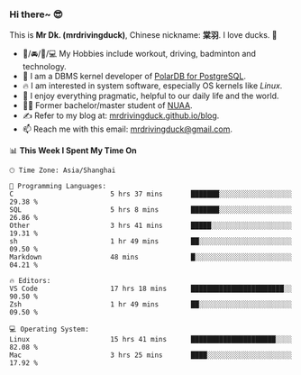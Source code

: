 ### Hi there~ 😎

This is **Mr Dk. (mrdrivingduck)**, Chinese nickname: **棠羽**. I love ducks. 🦆

- 💪/🚘/🏸/💻 My Hobbies include workout, driving, badminton and technology.
- 🍊 I am a DBMS kernel developer of [PolarDB for PostgreSQL](https://github.com/ApsaraDB/PolarDB-for-PostgreSQL).
- 🔥 I am interested in system software, especially OS kernels like *Linux*.
- 🔧 I enjoy everything pragmatic, helpful to our daily life and the world.
- 👨‍🎓 Former bachelor/master student of [NUAA](https://en.wikipedia.org/wiki/Nanjing_University_of_Aeronautics_and_Astronautics).
- ✍ Refer to my blog at: [mrdrivingduck.github.io/blog](https://mrdrivingduck.github.io/blog/).
- 📫 Reach me with this email: [mrdrivingduck@gmail.com](mailto:mrdrivingduck@gmail.com).

<!--START_SECTION:waka-->
📊 **This Week I Spent My Time On** 

```text
🕑︎ Time Zone: Asia/Shanghai

💬 Programming Languages: 
C                        5 hrs 37 mins       ███████░░░░░░░░░░░░░░░░░░   29.38 % 
SQL                      5 hrs 8 mins        ███████░░░░░░░░░░░░░░░░░░   26.86 % 
Other                    3 hrs 41 mins       █████░░░░░░░░░░░░░░░░░░░░   19.31 % 
sh                       1 hr 49 mins        ██░░░░░░░░░░░░░░░░░░░░░░░   09.50 % 
Markdown                 48 mins             █░░░░░░░░░░░░░░░░░░░░░░░░   04.21 % 

🔥 Editors: 
VS Code                  17 hrs 18 mins      ███████████████████████░░   90.50 % 
Zsh                      1 hr 49 mins        ██░░░░░░░░░░░░░░░░░░░░░░░   09.50 % 

💻 Operating System: 
Linux                    15 hrs 41 mins      █████████████████████░░░░   82.08 % 
Mac                      3 hrs 25 mins       ████░░░░░░░░░░░░░░░░░░░░░   17.92 % 
```


<!--END_SECTION:waka-->

<!-- ![Mr Dk.'s GitHub Stats](https://github-readme-stats.vercel.app/api?username=mrdrivingduck&count_private&show_icons=true&theme=buefy) -->

<!-- ![Most Used Languages](https://github-readme-stats.vercel.app/api/top-langs/?username=mrdrivingduck&exclude_repo=mips32-CPU,snort-tcp-socket&theme=buefy&layout=compact&langs_count=10) -->


<!--
**mrdrivingduck/mrdrivingduck** is a ✨ _special_ ✨ repository because its `README.md` (this file) appears on your GitHub profile.

Here are some ideas to get you started:

- 🔭 I’m currently working on ...
- 🌱 I’m currently learning ...
- 👯 I’m looking to collaborate on ...
- 🤔 I’m looking for help with ...
- 💬 Ask me about ...
- 📫 How to reach me: ...
- 😄 Pronouns: ...
- ⚡ Fun fact: ...
-->
